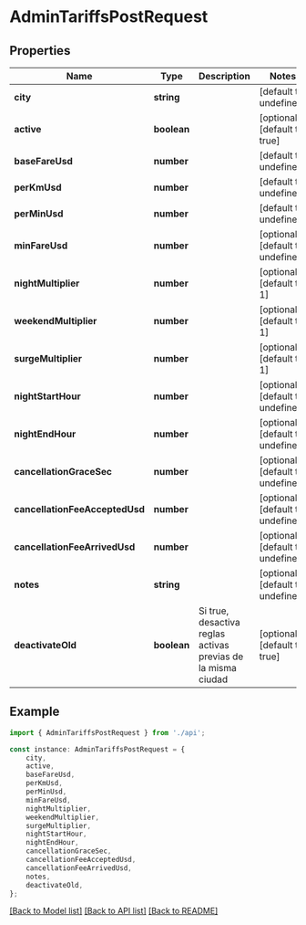 # AdminTariffsPostRequest


## Properties

Name | Type | Description | Notes
------------ | ------------- | ------------- | -------------
**city** | **string** |  | [default to undefined]
**active** | **boolean** |  | [optional] [default to true]
**baseFareUsd** | **number** |  | [default to undefined]
**perKmUsd** | **number** |  | [default to undefined]
**perMinUsd** | **number** |  | [default to undefined]
**minFareUsd** | **number** |  | [optional] [default to undefined]
**nightMultiplier** | **number** |  | [optional] [default to 1]
**weekendMultiplier** | **number** |  | [optional] [default to 1]
**surgeMultiplier** | **number** |  | [optional] [default to 1]
**nightStartHour** | **number** |  | [optional] [default to undefined]
**nightEndHour** | **number** |  | [optional] [default to undefined]
**cancellationGraceSec** | **number** |  | [optional] [default to undefined]
**cancellationFeeAcceptedUsd** | **number** |  | [optional] [default to undefined]
**cancellationFeeArrivedUsd** | **number** |  | [optional] [default to undefined]
**notes** | **string** |  | [optional] [default to undefined]
**deactivateOld** | **boolean** | Si true, desactiva reglas activas previas de la misma ciudad | [optional] [default to true]

## Example

```typescript
import { AdminTariffsPostRequest } from './api';

const instance: AdminTariffsPostRequest = {
    city,
    active,
    baseFareUsd,
    perKmUsd,
    perMinUsd,
    minFareUsd,
    nightMultiplier,
    weekendMultiplier,
    surgeMultiplier,
    nightStartHour,
    nightEndHour,
    cancellationGraceSec,
    cancellationFeeAcceptedUsd,
    cancellationFeeArrivedUsd,
    notes,
    deactivateOld,
};
```

[[Back to Model list]](../README.md#documentation-for-models) [[Back to API list]](../README.md#documentation-for-api-endpoints) [[Back to README]](../README.md)
